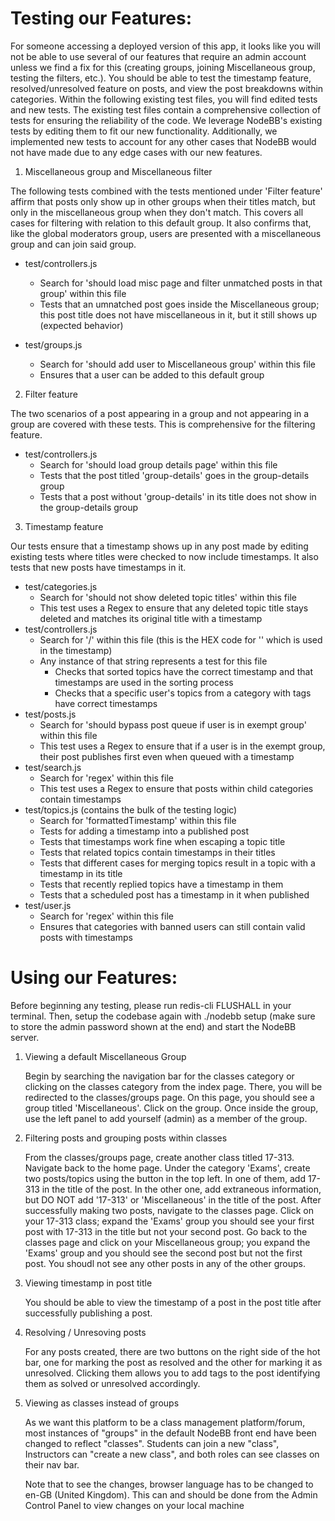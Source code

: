 # Testing our Features:

For someone accessing a deployed version of this app, it looks like you will not be able to use several of our features that require an admin account unless we find a fix for this (creating groups, joining Miscellaneous group, testing the filters, etc.). You should be able to test the timestamp feature, resolved/unresolved feature on posts, and view the post breakdowns within categories. Within the following existing test files, you will find edited tests and new tests. The existing test files contain a comprehensive collection of tests for ensuring the reliability of the code. We leverage NodeBB's existing tests by editing them to fit our new functionality. Additionally, we implemented new tests to account for any other cases that NodeBB would not have made due to any edge cases with our new features.

1. Miscellaneous group and Miscellaneous filter

The following tests combined with the tests mentioned under 'Filter feature' affirm that posts only show up in other groups when their titles match, but only in the miscellaneous group when they don't match. This covers all cases for filtering with relation to this default group. It also confirms that, like the global moderators group, users are presented with a miscellaneous group and can join said group.

- test/controllers.js
    - Search for 'should load misc page and filter unmatched posts in that group' within this file
    - Tests that an umnatched post goes inside the Miscellaneous group; this post title does not have miscellaneous in it, but it still shows up (expected behavior)
    
- test/groups.js
    - Search for 'should add user to Miscellaneous group' within this file
    - Ensures that a user can be added to this default group

2. Filter feature

The two scenarios of a post appearing in a group and not appearing in a group are covered with these tests. This is comprehensive for the filtering feature.

- test/controllers.js 
    - Search for 'should load group details page' within this file
    - Tests that the post titled 'group-details' goes in the group-details group
    - Tests that a post without 'group-details' in its title does not show in the group-details group

3. Timestamp feature

Our tests ensure that a timestamp shows up in any post made by editing existing tests where titles were checked to now include timestamps. It also tests that new posts have timestamps in it.

- test/categories.js
    - Search for 'should not show deleted topic titles' within this file 
    - This test uses a Regex to ensure that any deleted topic title stays deleted and matches its original title with a timestamp
- test/controllers.js
    - Search for '&#x2F;' within this file (this is the HEX code for '\' which is used in the timestamp)
    - Any instance of that string represents a test for this file
        - Checks that sorted topics have the correct timestamp and that timestamps are used in the sorting process
        - Checks that a specific user's topics from a category with tags have correct timestamps 
- test/posts.js
    - Search for 'should bypass post queue if user is in exempt group' within this file 
    - This test uses a Regex to ensure that if a user is in the exempt group, their post publishes first even when queued with a timestamp
- test/search.js
    - Search for 'regex' within this file 
    - This test uses a Regex to ensure that posts within child categories contain timestamps
- test/topics.js (contains the bulk of the testing logic)
    - Search for 'formattedTimestamp' within this file
    - Tests for adding a timestamp into a published post
    - Tests that timestamps work fine when escaping a topic title
    - Tests that related topics contain timestamps in their titles
    - Tests that different cases for merging topics result in a topic with a timestamp in its title
    - Tests that recently replied topics have a timestamp in them
    - Tests that a scheduled post has a timestamp in it when published
- test/user.js
    - Search for 'regex' within this file
    - Ensures that categories with banned users can still contain valid posts with timestamps


# Using our Features:

Before beginning any testing, please run redis-cli FLUSHALL in your terminal. Then, setup the codebase again with ./nodebb setup (make sure to store the admin password shown at the end) and start the NodeBB server.

1. Viewing a default Miscellaneous Group

    Begin by searching the navigation bar for the classes category or clicking on the classes category from the index page. There, you will be redirected to the classes/groups page. On this page, you should see a group titled 'Miscellaneous'. Click on the group. Once inside the group, use the left panel to add yourself (admin) as a member of the group. 

2. Filtering posts and grouping posts within classes

    From the classes/groups page, create another class titled 17-313. Navigate back to the home page. Under the category 'Exams', create two posts/topics using the button in the top left. In one of them, add 17-313 in the title of the post. In the other one, add extraneous information, but DO NOT add '17-313' or 'Miscellaneous' in the title of the post. After successfully making two posts, navigate to the classes page. Click on your 17-313 class; expand the 'Exams' group you should see your first post with 17-313 in the title but not your second post. Go back to the classes page and click on your Miscellaneous group; you expand the 'Exams' group and you should see the second post but not the first post. You shoudl not see any other posts in any of the other groups.

3. Viewing timestamp in post title

    You should be able to view the timestamp of a post in the post title after successfully publishing a post.

4. Resolving / Unresoving posts

    For any posts created, there are two buttons on the right side of the hot bar, one for marking the post as resolved and the other for marking it as unresolved. Clicking them allows you to add tags to the post identifying them as solved or unresolved accordingly.

5. Viewing as classes instead of groups 

    As we want this platform to be a class management platform/forum, most instances of "groups" in the default NodeBB front end have been changed to reflect "classes". Students can join a new "class", Instructors can "create a new class", and both roles can see classes on their nav bar.

    Note that to see the changes, browser language has to be changed to en-GB (United Kingdom). This can and should be done from the Admin Control Panel to view changes on your local machine
